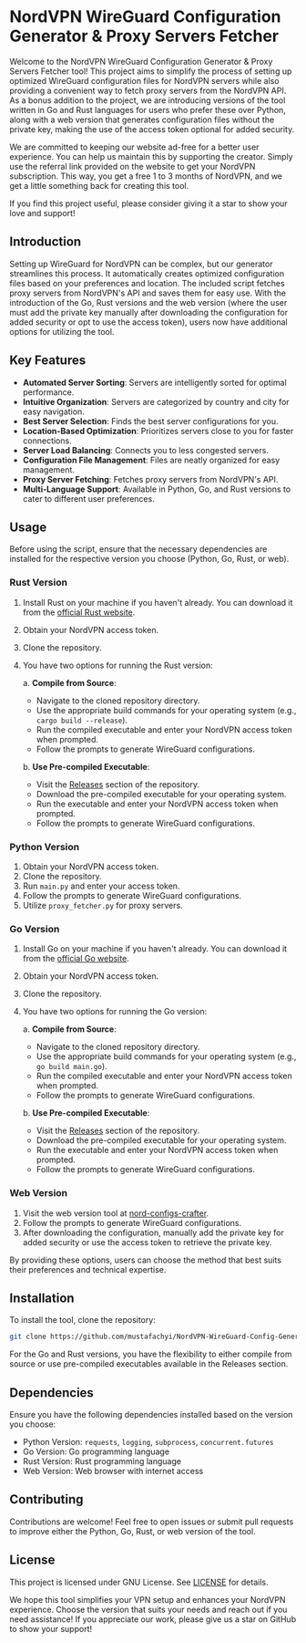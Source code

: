 # NordVPN WireGuard Configuration Generator & Proxy Servers Fetcher

Welcome to the NordVPN WireGuard Configuration Generator & Proxy Servers Fetcher tool! This project aims to simplify the process of setting up optimized WireGuard configuration files for NordVPN servers while also providing a convenient way to fetch proxy servers from the NordVPN API. As a bonus addition to the project, we are introducing versions of the tool written in Go and Rust languages for users who prefer these over Python, along with a web version that generates configuration files without the private key, making the use of the access token optional for added security.

We are committed to keeping our website ad-free for a better user experience. You can help us maintain this by supporting the creator. Simply use the referral link provided on the website to get your NordVPN subscription. This way, you get a free 1 to 3 months of NordVPN, and we get a little something back for creating this tool.

If you find this project useful, please consider giving it a star to show your love and support!

## Introduction

Setting up WireGuard for NordVPN can be complex, but our generator streamlines this process. It automatically creates optimized configuration files based on your preferences and location. The included script fetches proxy servers from NordVPN's API and saves them for easy use. With the introduction of the Go, Rust versions and the web version (where the user must add the private key manually after downloading the configuration for added security or opt to use the access token), users now have additional options for utilizing the tool.

## Key Features

- **Automated Server Sorting**: Servers are intelligently sorted for optimal performance.
- **Intuitive Organization**: Servers are categorized by country and city for easy navigation.
- **Best Server Selection**: Finds the best server configurations for you.
- **Location-Based Optimization**: Prioritizes servers close to you for faster connections.
- **Server Load Balancing**: Connects you to less congested servers.
- **Configuration File Management**: Files are neatly organized for easy management.
- **Proxy Server Fetching**: Fetches proxy servers from NordVPN's API.
- **Multi-Language Support**: Available in Python, Go, and Rust versions to cater to different user preferences.

## Usage

Before using the script, ensure that the necessary dependencies are installed for the respective version you choose (Python, Go, Rust, or web).

### Rust Version

1. Install Rust on your machine if you haven't already. You can download it from the [official Rust website](https://www.rust-lang.org/tools/install).
2. Obtain your NordVPN access token.
3. Clone the repository.
4. You have two options for running the Rust version:

   a. **Compile from Source**:
      - Navigate to the cloned repository directory.
      - Use the appropriate build commands for your operating system (e.g., `cargo build --release`).
      - Run the compiled executable and enter your NordVPN access token when prompted.
      - Follow the prompts to generate WireGuard configurations.

   b. **Use Pre-compiled Executable**:
      - Visit the [Releases](https://github.com/mustafachyi/NordVPN-WireGuard-Config-Generator/releases) section of the repository.
      - Download the pre-compiled executable for your operating system.
      - Run the executable and enter your NordVPN access token when prompted.
      - Follow the prompts to generate WireGuard configurations.

### Python Version

1. Obtain your NordVPN access token.
2. Clone the repository.
3. Run `main.py` and enter your access token.
4. Follow the prompts to generate WireGuard configurations.
5. Utilize `proxy_fetcher.py` for proxy servers.

### Go Version

1. Install Go on your machine if you haven't already. You can download it from the [official Go website](https://golang.org/dl/).
2. Obtain your NordVPN access token.
3. Clone the repository.
4. You have two options for running the Go version:

   a. **Compile from Source**:
      - Navigate to the cloned repository directory.
      - Use the appropriate build commands for your operating system (e.g., `go build main.go`).
      - Run the compiled executable and enter your NordVPN access token when prompted.
      - Follow the prompts to generate WireGuard configurations.

   b. **Use Pre-compiled Executable**:
      - Visit the [Releases](https://github.com/mustafachyi/NordVPN-WireGuard-Config-Generator/releases) section of the repository.
      - Download the pre-compiled executable for your operating system.
      - Run the executable and enter your NordVPN access token when prompted.
      - Follow the prompts to generate WireGuard configurations.

### Web Version

1. Visit the web version tool at [nord-configs-crafter](https://nord-configs-crafter.pages.dev/).
2. Follow the prompts to generate WireGuard configurations.
3. After downloading the configuration, manually add the private key for added security or use the access token to retrieve the private key.

By providing these options, users can choose the method that best suits their preferences and technical expertise.

## Installation

To install the tool, clone the repository:

```bash
git clone https://github.com/mustafachyi/NordVPN-WireGuard-Config-Generator.git
```

For the Go and Rust versions, you have the flexibility to either compile from source or use pre-compiled executables available in the Releases section.

## Dependencies

Ensure you have the following dependencies installed based on the version you choose:

- Python Version: `requests`, `logging`, `subprocess`, `concurrent.futures`
- Go Version: Go programming language
- Rust Version: Rust programming language
- Web Version: Web browser with internet access

## Contributing

Contributions are welcome! Feel free to open issues or submit pull requests to improve either the Python, Go, Rust, or web version of the tool.

## License

This project is licensed under GNU License. See [LICENSE](LICENSE) for details.

We hope this tool simplifies your VPN setup and enhances your NordVPN experience. Choose the version that suits your needs and reach out if you need assistance! If you appreciate our work, please give us a star on GitHub to show your support!
